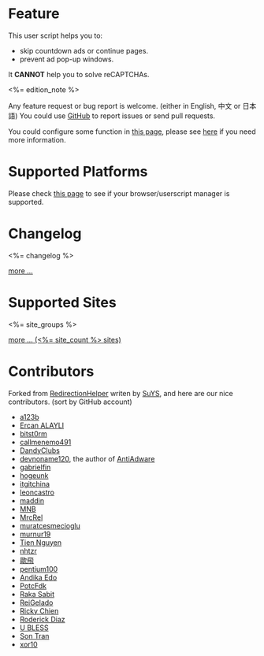 # Feature

This user script helps you to:

* skip countdown ads or continue pages.
* prevent ad pop-up windows.

It **CANNOT** help you to solve reCAPTCHAs.

<%= edition_note %>

Any feature request or bug report is welcome. (either in English, 中文 or 日本語)
You could use [GitHub] to report issues or send pull requests.

You could configure some function in [this page][1], please see [here][5] if you
need more information.

# Supported Platforms

Please check [this page][2] to see if your browser/userscript manager is
supported.

# Changelog

<%= changelog %>

[more ...][3]

# Supported Sites

<%= site_groups %>

[more ... (<%= site_count %> sites)][4]

# Contributors

Forked from [RedirectionHelper] writen by [SuYS], and here are our nice
contributors. (sort by GitHub account)

* [a123b](https://github.com/a123b)
* [Ercan ALAYLI](https://github.com/alayliercan)
* [bitst0rm](https://github.com/bitst0rm)
* [callmenemo491](https://github.com/callmenemo491)
* [DandyClubs](https://github.com/DandyClubs)
* [devnoname120](https://github.com/devnoname120), the author of [AntiAdware](https://github.com/handyuserscripts/antiadware#readme)
* [gabrielfin](https://github.com/gabrielfin)
* [hogeunk](https://github.com/hogeunk)
* [itgitchina](https://github.com/itgitchina)
* [leoncastro](https://github.com/leoncastro)
* [maddin](https://github.com/maddin77)
* [MNB](https://github.com/MNBuyskih)
* [MrcRel](https://github.com/MrcRel)
* [muratcesmecioglu](https://github.com/muratcesmecioglu)
* [murnur19](https://github.com/murnur19)
* [Tien Nguyen](https://github.com/nhtera)
* [nhtzr](https://github.com/nhtzr)
* [歐飛](https://github.com/ofyxp)
* [pentium100](https://github.com/pentium100)
* [Andika Edo](https://github.com/phiexz)
* [PotcFdk](https://github.com/PotcFdk)
* [Raka Sabit](https://github.com/rakasabit)
* [ReiGelado](https://github.com/ReiGelado)
* [Ricky Chien](https://github.com/rickychien)
* [Roderick Diaz](https://github.com/rorik)
* [U BLESS](https://github.com/ubless607)
* [Son Tran](https://github.com/x0rm3r)
* [xor10](https://github.com/xor10)


[1]: https://adsbypasser.github.io/configure.html
[2]: https://github.com/adsbypasser/adsbypasser/wiki/Supported-Platforms
[3]: https://github.com/adsbypasser/adsbypasser/blob/master/CHANGELOG.md
[4]: https://github.com/adsbypasser/adsbypasser/blob/master/SITES.md
[5]: https://github.com/adsbypasser/adsbypasser/wiki/Runtime-Configurations
[RedirectionHelper]: https://userscripts-mirror.org/scripts/show/69797
[SuYS]: https://userscripts-mirror.org/users/SuYS.html
[GitHub]: https://github.com/adsbypasser/adsbypasser
